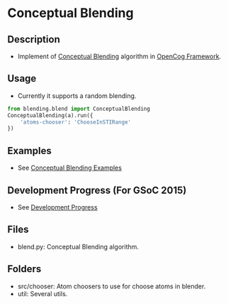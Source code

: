 # Conceptual Blending
## Description
* Implement of [Conceptual Blending](https://en.wikipedia.org/wiki/Conceptual_blending) algorithm in [OpenCog Framework](https://github.com/opencog/opencog).

## Usage
* Currently it supports a random blending.
```python
from blending.blend import ConceptualBlending
ConceptualBlending(a).run({
    'atoms-chooser': 'ChooseInSTIRange'
})
```

## Examples
* See [Conceptual Blending Examples](../../examples/python/conceptual_blending)

## Development Progress (For GSoC 2015)
* See [Development Progress](http://wiki.dong-min.kim/GSoC_2015_-_Conceptual_Blending#Progress)

## Files
* blend.py: Conceptual Blending algorithm.

## Folders
* src/chooser: Atom choosers to use for choose atoms in blender.
* util: Several utils.

